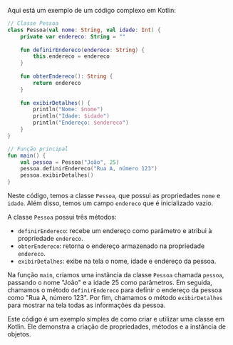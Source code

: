 Aqui está um exemplo de um código complexo em Kotlin:

```kotlin
// Classe Pessoa
class Pessoa(val nome: String, val idade: Int) {
    private var endereco: String = ""
    
    fun definirEndereco(endereco: String) {
        this.endereco = endereco
    }
    
    fun obterEndereco(): String {
        return endereco
    }
    
    fun exibirDetalhes() {
        println("Nome: $nome")
        println("Idade: $idade")
        println("Endereço: $endereco")
    }
}

// Função principal
fun main() {
    val pessoa = Pessoa("João", 25)
    pessoa.definirEndereco("Rua A, número 123")
    pessoa.exibirDetalhes()
}
```

Neste código, temos a classe `Pessoa`, que possui as propriedades `nome` e `idade`. Além disso, temos um campo `endereco` que é inicializado vazio. 

A classe `Pessoa` possui três métodos:
- `definirEndereco`: recebe um endereço como parâmetro e atribui à propriedade `endereco`.
- `obterEndereco`: retorna o endereço armazenado na propriedade `endereco`.
- `exibirDetalhes`: exibe na tela o nome, idade e endereço da pessoa.

Na função `main`, criamos uma instância da classe `Pessoa` chamada `pessoa`, passando o nome "João" e a idade 25 como parâmetros. Em seguida, chamamos o método `definirEndereco` para definir o endereço da pessoa como "Rua A, número 123". Por fim, chamamos o método `exibirDetalhes` para mostrar na tela todas as informações da pessoa.

Este código é um exemplo simples de como criar e utilizar uma classe em Kotlin. Ele demonstra a criação de propriedades, métodos e a instância de objetos.